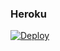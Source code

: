 ### Heroku
[![Deploy](https://www.herokucdn.com/deploy/button.svg)](https://heroku.com/deploy?template=https://github.com/Darihll/UwU-Ultimat)
